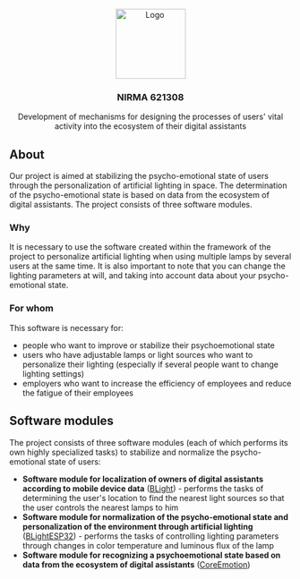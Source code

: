 <div id="top"></div>

<!-- PROJECT LOGO -->
<br />
<div align="center">
  <img src="https://cdn-icons-png.flaticon.com/512/1998/1998161.png" alt="Logo" width="125" height="125">

<h3 align="center">NIRMA 621308</h3>

  <p align="center">
    Development of mechanisms for designing the processes of users' vital activity into the ecosystem of their digital assistants
  </p>
</div>

## About
Our project is aimed at stabilizing the psycho-emotional state of users through the personalization of artificial lighting in space. The determination of the psycho-emotional state is based on data from the ecosystem of digital assistants. The project consists of three software modules.

### Why
It is necessary to use the software created within the framework of the project to personalize artificial lighting when using multiple lamps by several users at the same time. It is also important to note that you can change the lighting parameters at will, and taking into account data about your psycho-emotional state.

### For whom
This software is necessary for:
- people who want to improve or stabilize their psychoemotional state
- users who have adjustable lamps or light sources who want to personalize their lighting (especially if several people want to change lighting settings)
- employers who want to increase the efficiency of employees and reduce the fatigue of their employees

## Software modules
The project consists of three software modules (each of which performs its own highly specialized tasks) to stabilize and normalize the psycho-emotional state of users:
- **Software module for localization of owners of digital assistants according to mobile device data** ([BLight](https://github.com/AndrewLaptev/ble_light_mobile)) - performs the tasks of determining the user's location to find the nearest light sources so that the user controls the nearest lamps to him
- **Software module for normalization of the psycho-emotional state and personalization of the environment through artificial lighting** ([BLightESP32](https://github.com/AndrewLaptev/ble_light_esp32)) - performs the tasks of controlling lighting parameters through changes in color temperature and luminous flux of the lamp
- **Software module for recognizing a psychoemotional state based on data from the ecosystem of digital assistants** ([CoreEmotion](https://github.com/TimurSamigulin/core-emotion))
